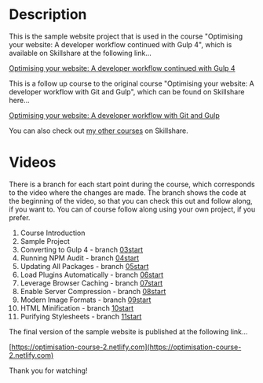 Description
===========

This is the sample website project that is used in the course "Optimising your website: A developer workflow continued with Gulp 4", which is available on Skillshare at the following link...

[Optimising your website: A developer workflow continued with Gulp 4]()

This is a follow up course to the original course "Optimising your website: A developer workflow with Git and Gulp", which can be found on Skillshare here...

[Optimising your website: A developer workflow with Git and Gulp](https://www.skillshare.com/classes/Optimising-your-website-A-development-workflow-with-Git-and-Gulp/1578429632/)

You can also check out [my other courses](https://www.skillshare.com/user/riklewis) on Skillshare.

Videos
======

There is a branch for each start point during the course, which corresponds to the video where the changes are made.  The branch shows the code at the beginning of the video, so that you can check this out and follow along, if you want to.  You can of course follow along using your own project, if you prefer.

1. Course Introduction
2. Sample Project
3. Converting to Gulp 4 - branch [03start](https://github.com/riklewis/optimisation-course-2/tree/03start)
4. Running NPM Audit - branch [04start](https://github.com/riklewis/optimisation-course-2/tree/04start)
5. Updating All Packages - branch [05start](https://github.com/riklewis/optimisation-course-2/tree/05start)
6. Load Plugins Automatically - branch [06start](https://github.com/riklewis/optimisation-course-2/tree/06start)
7. Leverage Browser Caching - branch [07start](https://github.com/riklewis/optimisation-course-2/tree/07start)
8. Enable Server Compression - branch [08start](https://github.com/riklewis/optimisation-course-2/tree/08start)
9. Modern Image Formats - branch [09start](https://github.com/riklewis/optimisation-course-2/tree/09start)
10. HTML Minification - branch [10start](https://github.com/riklewis/optimisation-course-2/tree/10start)
11. Purifying Stylesheets - branch [11start](https://github.com/riklewis/optimisation-course-2/tree/11start)

The final version of the sample website is published at the following link...

[https://optimisation-course-2.netlify.com](https://optimisation-course-2.netlify.com)

Thank you for watching!
